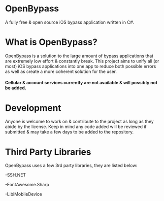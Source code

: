 # OpenBypass
A fully free &amp; open source iOS bypass application written in C#.


# What is OpenBypass?

OpenBypass is a solution to the large amount of bypass applications that are extremely low effort & constantly break. This project aims to unify all (or most) iOS bypass applications into one app to reduce both possible errors as well as create a more coherent solution for the user.

#### Cellular & account services currently are not available & will possibly not be added.

# Development

Anyone is welcome to work on & contribute to the project as long as they abide by the license. Keep in mind any code added will be reviewed if submitted & may take a few days to be added to the repository.

# Third Party Libraries

OpenBypass uses a few 3rd party libraries, they are listed below:

-SSH.NET

-FontAwesome.Sharp

-LibiMobileDevice
